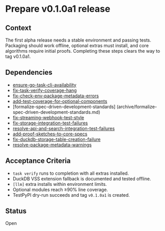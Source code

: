 # Prepare v0.1.0a1 release

## Context
The first alpha release needs a stable environment and passing tests. Packaging
should work offline, optional extras must install, and core algorithms require
initial proofs. Completing these steps clears the way to tag v0.1.0a1.

## Dependencies
- [ensure-go-task-cli-availability](archive/ensure-go-task-cli-availability.md)
- [fix-task-verify-coverage-hang](archive/fix-task-verify-coverage-hang.md)
- [fix-check-env-package-metadata-errors](archive/fix-check-env-package-metadata-errors.md)
- [add-test-coverage-for-optional-components](archive/add-test-coverage-for-optional-components.md)
- [formalize-spec-driven-development-standards]
  (archive/formalize-spec-driven-development-standards.md)
- [fix-streaming-webhook-test-style](archive/fix-streaming-webhook-test-style.md)
- [fix-storage-integration-test-failures](fix-storage-integration-test-failures.md)
- [resolve-api-and-search-integration-test-failures](resolve-api-and-search-integration-test-failures.md)
- [add-proof-sketches-to-core-specs](add-proof-sketches-to-core-specs.md)
- [fix-duckdb-storage-table-creation-failure](fix-duckdb-storage-table-creation-failure.md)
- [resolve-package-metadata-warnings](resolve-package-metadata-warnings.md)

## Acceptance Criteria
- `task verify` runs to completion with all extras installed.
- DuckDB VSS extension fallback is documented and tested offline.
- `[llm]` extra installs within environment limits.
- Optional modules reach ≥90% line coverage.
- TestPyPI dry-run succeeds and tag `v0.1.0a1` is created.

## Status
Open
